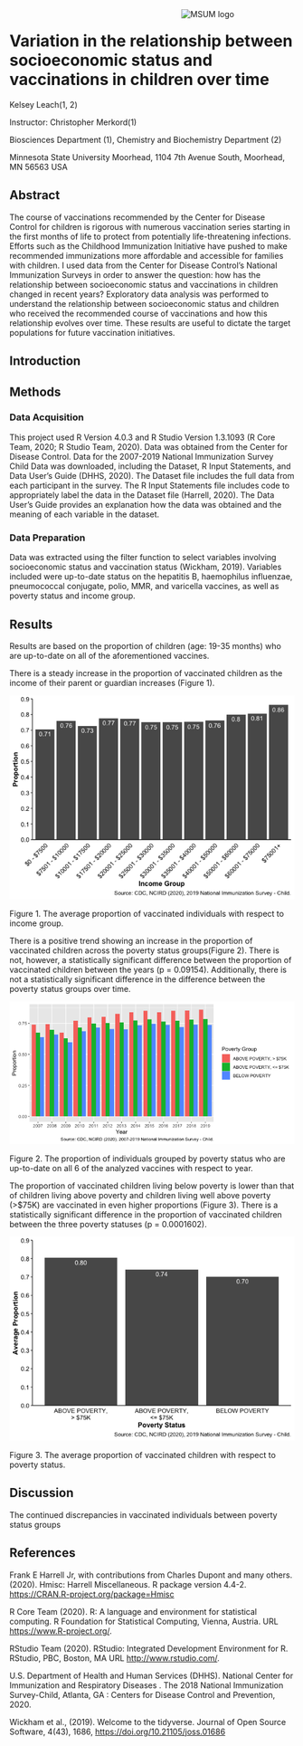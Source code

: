 
<img src="https://www2.mnstate.edu/uploadedImages/Content/Marketing/logos/MSUM_Signature_Vert_Color.jpg" alt="MSUM logo" width="200" style="float:right">

# Variation in the relationship between socioeconomic status and vaccinations in children over time

Kelsey Leach(1, 2)

Instructor: Christopher Merkord(1)

Biosciences Department (1), Chemistry and Biochemistry Department (2)

Minnesota State University Moorhead, 1104 7th Avenue South, Moorhead, MN
56563 USA

## Abstract

The course of vaccinations recommended by the Center for Disease Control
for children is rigorous with numerous vaccination series starting in
the first months of life to protect from potentially life-threatening
infections. Efforts such as the Childhood Immunization Initiative have
pushed to make recommended immunizations more affordable and accessible
for families with children. I used data from the Center for Disease
Control’s National Immunization Surveys in order to answer the question:
how has the relationship between socioeconomic status and vaccinations
in children changed in recent years? Exploratory data analysis was
performed to understand the relationship between socioeconomic status
and children who received the recommended course of vaccinations and how
this relationship evolves over time. These results are useful to dictate
the target populations for future vaccination initiatives.

## Introduction

## Methods

### Data Acquisition

This project used R Version 4.0.3 and R Studio Version 1.3.1093 (R Core
Team, 2020; R Studio Team, 2020). Data was obtained from the Center for
Disease Control. Data for the 2007-2019 National Immunization Survey
Child Data was downloaded, including the Dataset, R Input Statements,
and Data User’s Guide (DHHS, 2020). The Dataset file includes the full
data from each participant in the survey. The R Input Statements file
includes code to appropriately label the data in the Dataset file
(Harrell, 2020). The Data User’s Guide provides an explanation how the
data was obtained and the meaning of each variable in the dataset.

### Data Preparation

Data was extracted using the filter function to select variables
involving socioeconomic status and vaccination status (Wickham, 2019).
Variables included were up-to-date status on the hepatitis B,
haemophilus influenzae, pneumococcal conjugate, polio, MMR, and
varicella vaccines, as well as poverty status and income group.

## Results

Results are based on the proportion of children (age: 19-35 months) who
are up-to-date on all of the aforementioned vaccines.

There is a steady increase in the proportion of vaccinated children as
the income of their parent or guardian increases (Figure 1).

![](README_files/figure-gfm/Income%20Group%20Average-1.png)<!-- -->

Figure 1. The average proportion of vaccinated individuals with respect
to income group.

There is a positive trend showing an increase in the proportion of
vaccinated children across the poverty status groups(Figure 2). There is
not, however, a statistically significant difference between the
proportion of vaccinated children between the years (p = 0.09154).
Additionally, there is not a statistically significant difference in the
difference between the poverty status groups over time.

![](README_files/figure-gfm/Grouped%20bar%20graph-1.png)<!-- -->

Figure 2. The proportion of individuals grouped by poverty status who
are up-to-date on all 6 of the analyzed vaccines with respect to year.

The proportion of vaccinated children living below poverty is lower than
that of children living above poverty and children living well above
poverty (\>$75K) are vaccinated in even higher proportions (Figure 3).
There is a statistically significant difference in the proportion of
vaccinated children between the three poverty statuses (p = 0.0001602).

![](README_files/figure-gfm/Poverty%20Status%20Average-1.png)<!-- -->

Figure 3. The average proportion of vaccinated children with respect to
poverty status.

## Discussion

The continued discrepancies in vaccinated individuals between poverty
status groups

## References

Frank E Harrell Jr, with contributions from Charles Dupont and many
others. (2020). Hmisc: Harrell Miscellaneous. R package version 4.4-2.
<https://CRAN.R-project.org/package=Hmisc>

R Core Team (2020). R: A language and environment for statistical
computing. R Foundation for Statistical Computing, Vienna, Austria. URL
<https://www.R-project.org/>.

RStudio Team (2020). RStudio: Integrated Development Environment for R.
RStudio, PBC, Boston, MA URL <http://www.rstudio.com/>.

U.S. Department of Health and Human Services (DHHS). National Center for
Immunization and Respiratory Diseases . The 2018 National Immunization
Survey-Child, Atlanta, GA : Centers for Disease Control and Prevention,
2020.

Wickham et al., (2019). Welcome to the tidyverse. Journal of Open Source
Software, 4(43), 1686, <https://doi.org/10.21105/joss.01686>
